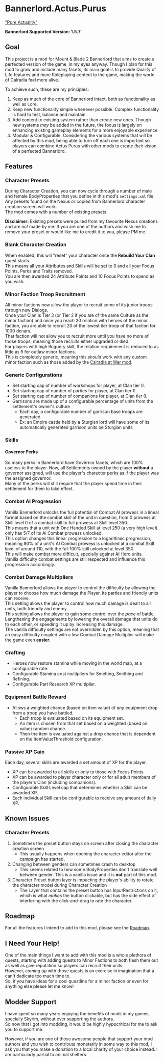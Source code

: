 # Bannerlord.Actus.Purus
["Pure Actuality"](https://en.wikipedia.org/wiki/Actus_purus)

**Bannerlord Supported Version: 1.5.7**

## Goal
This project is a mod for Mount &amp; Blade 2 Bannerlord that aims to create a perfected version of the game, in my eyes anyway. Though I plan for this mod to grow and include many facets, its main goal is to provide Quality of Life features and more Roleplaying content to the game, making the world of Calradia feel more alive.

To achieve such, these are my principles:
1. Keep as much of the core of Bannerlord intact, both as functionality as well as Lore.
1. Keep new functionality simple whenever possible. Complex functionality is hard to test, balance and maintain.
1. Add content to existing system rather than create new ones. Though new systems *may* be added in the future, the focus is largely on enhancing existing gameplay elements for a more enjoyable experience.
1. Modular & Configurable. Considering the various systems that will be affected by this mod, being able to turn off each one is important so players can combine Actus Purus with other mods to create *their* vision of a perfected Bannerlord.

## Features

### Character Presets
During Character Creation, you can now cycle through a number of male and female BodyProperties that you define in this mod's `Settings.xml` file.  
Any presets found on the Nexus or copied from Bannerlord character creation screen will work.  
The mod comes with a number of existing presets.

**Disclaimer:** Existing presets were pulled from my favourite Nexus creations and are *not* made by me. If you are one of the authors and wish me to remove your preset or would like me to credit it to you, please PM me.

### Blank Character Creation
When enabled, this will "reset" your character once the **Rebuild Your Clan** quest starts.  
This means all your Attributes and Skills will be set to 0 and all your Focus Points, Perks and Traits removed.  
You are then awarded 24 Attribute Points and 10 Focus Points to spend as you wish.

### Minor Faction Troop Recruitment
All minor factions now allow the player to recruit some of its junior troops through new Dialogs.  
Once your Clan is Tier 3 (or Tier 2 if you are of the same Culture as the minor faction) and once you reach 20 relation with heroes of the minor faction, you are able to recruit 20 of the lowest tier troop of that faction for 1000 denars.  
That faction will not allow you to recruit more until you have no more of those troops, meaning those recruits either upgraded or died.  
For players with high Roguery skill, the relation requirement is reduced to as little as 5 for outlaw minor factions.  
This is completely generic, meaning this *should* work with any custom minor faction such as those added by the [Calradia at War mod](https://www.nexusmods.com/mountandblade2bannerlord/mods/411).

### Generic Configurations
- Set starting cap of number of workshops for player, at Clan tier 0.
- Set starting cap of number of parties for player, at Clan tier 0.
- Set starting cap of number of companions for player, at Clan tier 0.
- Garrisons are made up of a configurable percentage of units from the settlement's owner's culture
	- Each day, a configurable number of garrison base troops are generated.
	- Ex: an Empire castle held by a Sturgian lord will have some of its automatically generated garrison units be Sturgian units

### Skills

#### Governor Perks
So many perks in Bannerlord have Governor facets, which are 100% useless to the player. Now, all Settlements owned by the player **without** a governor assigned, will use the player's character perks as if the player was the assigned governor.  
Many of the perks will still require that the player spend time in their settlement for them to take effect.

### Combat AI Progression
Vanilla Bannerlord unlocks the full potential of Combat AI prowess in a linear format based on the combat skill of the unit in question, from 0 prowess at Skill level 0 of a combat skill to full prowess at Skill level 350.  
This means that a unit with One Handed Skill at level 250 (a very high level) only has 5/7 of its AI Combat prowess unlocked.  
This option changes this linear progression to a logarithmic progression, meaning 80% of a unit's AI Combat prowess is unlocked at a combat Skill level of around 110, with the full 100% still unlocked at level 350.  
This will make combat more difficult, specially against AI Hero units.  
Vanilla difficulty combat settings are still respected and influence this progression accordingly.

### Combat Damage Multipliers
Vanilla Bannerlord allows the player to control the difficulty by allowing the player to choose how much damage the Player, its parties and friendly units can receive.  
This setting allows the player to control how much damage is dealt to all units, both friendly and enemy.  
This setting allows the player to gain some control over the *pace* of battle. Lengthening the engagements by lowering the overall damage that units do to each other, or speeding it up by increasing this damage.  
The vanilla difficulty settings are not overridden by this option, meaning that an easy difficulty coupled with a low Combat Damage Multiplier will make the game even **easier**.

### Crafting
- Heroes now restore stamina while moving in the world map, at a configurable rate.
- Configurable Stamina cost multipliers for Smelting, Smithing and Refining.
- Configurable Part Research XP multiplier.

### Equipment Battle Reward
- Allows a weighted chance (based on item value) of *any* equipment drop from a troop you have battled.
	- Each troop is evaluated based on its equipment set.
	- An item is chosen from that set based on a weighted (based on value) random chance.
	- Then the item is evaluated against a drop chance that is dependent on the ItemValueThreshold configuration.

### Passive XP Gain
Each day, several skills are awarded a set amount of XP for the player.
- XP can be awarded to all skills or only to those with Focus Points
- XP can be awarded to player character only or for all adult members of the player's Clan (including companions).
- Configurable Skill Level cap that determines whether a Skill can be awarded XP.
- Each individual Skill can be configurable to receive any amount of daily XP.

## Known Issues

### Character Presets
1. Sometimes the preset button stays on screen after closing the character creation screen
	- This usually happens when opening the character editor after the campaign has started.
1. Changing between genders can sometimes crash to desktop
	- This seems related to how some BodyProperties don't translate well between gender. This is a vanilla issue and it is **not** part of this mod.
1. Character Preset button layer is impacting the player's ability to rotate the character model during Character Creation
	- The Layer that contains the preset button has InputRestrictions on it, which is what *makes* the button clickable, but has the side effect of interfering with the click-and-drag to rate the character.

## Roadmap
For all the features I intend to add to this mod, please see the [Roadmap](https://github.com/Will-GuiSKJ/Bannerlord.Actus.Purus/blob/master/Roadmap.md).

## I Need Your Help!
One of the main things I want to add with this mod is a whole plethora of quests, starting with adding quests to Minor Factions to both flesh them out as well as give reputation so players can recruit their units.  
However, *coming up* with those quests is an exercise in imagination that a can't dedicate too much time to.  
So, if you have ideas for a cool questline for a minor faction or even for anything else please let me know!

## Modder Support
I have spent so many years enjoying the benefits of mods in my games, specially Skyrim, without ever supporting the authors.  
So now that I got into modding, it would be highly hypocritical for me to ask you to support me.

However, if you are one of those awesome people that support your mod authors and you wish to contribute monetarily in some way to this mod, I ask you that you make a donation to a local charity of your choice instead. I am particularly partial to animal shelters.